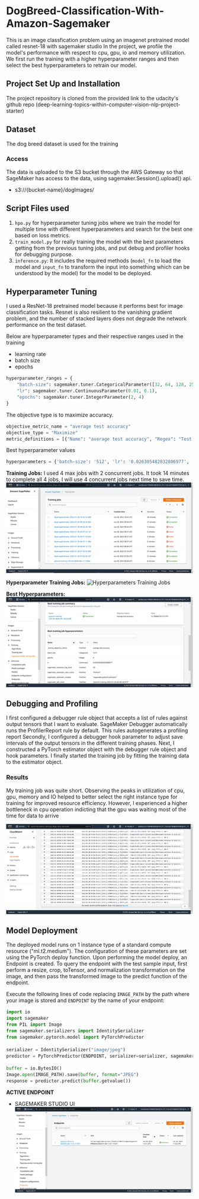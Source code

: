 # DogBreed-Classification-With-Amazon-Sagemaker
This is an image classfication problem using an imagenet pretrained model called resnet-18 with sagemaker studio 
In the project, we profile the model's performance with respect to cpu, gpu, io and memory utilization. We first run the training with a higher hyperparameter ranges and then select the best hyperparameters to retrain our model. 

## Project Set Up and Installation
The project repository is cloned from the provided link to the udacity's github repo (deep-learning-topics-within-computer-vision-nlp-project-starter)

## Dataset
The dog breed dataset is used for the training 

### Access
The data is uploaded to the S3 bucket through the AWS Gateway so that SageMaker has access to the data, using sagemaker.Session().upload() api.
- s3://{bucket-name}/dogImages/

## Script Files used
1. `hpo.py` for hyperparameter tuning jobs where we train the model for multiple time with different hyperparameters and search for the best one based on loss metrics.
2. `train_model.py` for really training the model with the best parameters getting from the previous tuning jobs, and put debug and profiler hooks for debugging purpose.
3. `inference.py`: It includes the required methods (`model_fn` to load the model and `input_fn` to transform the input into something which can be understood by the model) for the model to be deployed.  


## Hyperparameter Tuning
I used a ResNet-18 pretrained model because it performs best for image classification tasks. Resnet is also resilient to the vanishing gradient problem, and the number of stacked layers does not degrade the network performance on the test dataset.

Below are hyperparameter types and their respective ranges used in the training
- learning rate 
- batch size
- epochs

```python
hyperparameter_ranges = {
    "batch-size": sagemaker.tuner.CategoricalParameter([32, 64, 128, 256, 512]),
    "lr": sagemaker.tuner.ContinuousParameter(0.01, 0.1),
    "epochs": sagemaker.tuner.IntegerParameter(2, 4)
}
```
The objective type is to maximize accuracy.

```python
objective_metric_name = "average test accuracy"
objective_type = "Maximize"
metric_definitions = [{"Name": "average test accuracy", "Regex": "Test set: Average accuracy: ([0-9\\.]+)"}]
```

Best hyperparameter values

```python
hyperparameters = {'batch-size': '512', 'lr': '0.026305482032806977', 'epochs': '4'}
```


**Training Jobs:**
I used 4 max jobs with 2 concurrent jobs.
It took 14 minutes to complete all 4 jobs, I will use 4 concurrent jobs next time to save time. 
![Training Jobs](https://github.com/vanusquarm/CD0387-deep-learning-topics-within-computer-vision-nlp-project-starter/blob/main/screenshots/training-jobs.PNG)

**Hyperparameter Training Jobs:**
![Hyperparameters Training Jobs](https://github.com/vanusquarm/CD0387-deep-learning-topics-within-computer-vision-nlp-project-starter/blob/main/screenshots/hyperparameter-training-jobs.PNG)

**Best Hyperparameters:**
![Hyperparameters](https://github.com/vanusquarm/CD0387-deep-learning-topics-within-computer-vision-nlp-project-starter/blob/main/screenshots/best-training-job.PNG)


## Debugging and Profiling
I first configured a debugger rule object that accepts a list of rules against output tensors that I want to evaluate. SageMaker Debugger automatically runs the ProfilerReport rule by default. This rules autogenerates a profiling report
Secondly, I configured a debugger hook parameter to adjust save intervals of the output tensors in the different training phases.
Next, I constructed a PyTorch estimator object with the debugger rule object and hook parameters.
I finally started the training job by fitting the training data to the estimator object.

### Results
My training job was quite short. Observing the peaks in utilization of cpu, gpu, memory and IO helped to better select the right instance type for training for improved resource efficiency.
However, I experienced a higher bottleneck in cpu operation indicting that the gpu was waiting most of the time for data to arrive 

![Hyperparameters](https://github.com/vanusquarm/CD0387-deep-learning-topics-within-computer-vision-nlp-project-starter/blob/main/screenshots/cloudwatch-logs.PNG)

## Model Deployment
The deployed model runs on 1 instance type of a standard compute resource ("ml.t2.medium"). The configuration of these parameters are set using the PyTorch deploy function. 
Upon performing the model deploy, an Endpoint is created. 
To query the endpoint with the test sample input, first perform a resize, crop, toTensor, and normalization transformation on the image, and then pass the transformed image to the predict function of the endpoint.

Execute the following lines of code replacing `IMAGE_PATH` by the path where your image is stored and `ENDPOINT` by the name of your endpoint:
```python
import io
import sagemaker
from PIL import Image
from sagemaker.serializers import IdentitySerializer
from sagemaker.pytorch.model import PyTorchPredictor

serializer = IdentitySerializer("image/jpeg")
predictor = PyTorchPredictor(ENDPOINT, serializer=serializer, sagemaker_session=sagemaker.Session())

buffer = io.BytesIO()
Image.open(IMAGE_PATH).save(buffer, format="JPEG")
response = predictor.predict(buffer.getvalue())
```

**ACTIVE ENDPOINT**
- SAGEMAKER STUDIO UI
![Active Endpoint](https://github.com/vanusquarm/CD0387-deep-learning-topics-within-computer-vision-nlp-project-starter/blob/main/screenshots/active-endpoint.PNG)


